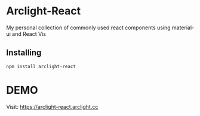 # Arclight-React

My personal collection of commonly used react components using material-ui and React Vis

## Installing

```
npm install arclight-react
```

# DEMO

Visit: https://arclight-react.arclight.cc
